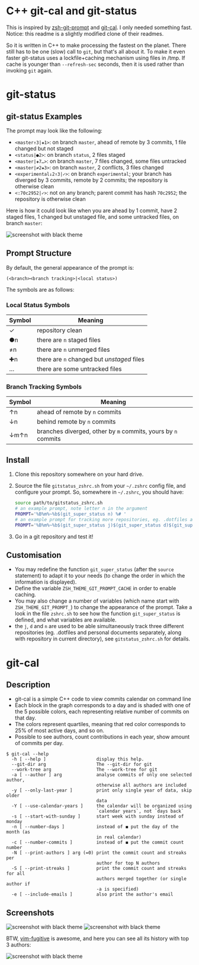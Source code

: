 # C++ git-cal and git-status

This is inspired by [zsh-git-prompt](https://github.com/olivierverdier/zsh-git-prompt) and [git-cal](https://github.com/k4rthik/git-cal). I only needed something fast. Notice: this readme is a slightly modified clone of their readmes.

So it is written in C++ to make processing the fastest on the planet. There still has to be one (slow) call to `git`, but that's all about it. To make it even faster git-status uses a lockfile+caching mechanism using files in /tmp. If cache is younger than `--refresh-sec` seconds, then it is used rather than invoking `git` again.

# git-status

## git-status Examples

The prompt may look like the following:

-   `<master↑3|✚1>`: on branch `master`, ahead of remote by 3 commits, 1 file changed but not staged
-   `<status|●2>`: on branch `status`, 2 files staged
-   `<master|✚7…>`: on branch `master`, 7 files changed, some files untracked
-   `<master|≠2✚3>`: on branch `master`, 2 conflicts, 3 files changed
-   `<experimental↓2↑3|✓>`: on branch `experimental`; your branch has diverged by 3 commits, remote by 2 commits; the repository is otherwise clean
-   `<:70c2952|✓>`: not on any branch; parent commit has hash `70c2952`; the repository is otherwise clean

Here is how it could look like when you are ahead by 1 commit, have 2 staged files, 1 changed but unstaged file, and some untracked files, on branch `master`:

![screenshot with black theme](https://gitlab.com/cosurgi/zsh-git-cal-status-cpp/raw/master/git-cal-scr.png)

## Prompt Structure

By default, the general appearance of the prompt is:

```
(<branch><branch tracking>|<local status>)
```

The symbols are as follows:

### Local Status Symbols

|Symbol|Meaning
|------|------|
|✓ |   repository clean
|●n |   there are `n` staged files
|≠n |   there are `n` unmerged files
|✚n |   there are `n` changed but *unstaged* files
|… |   there are some untracked files


### Branch Tracking Symbols

Symbol | Meaning
-------|-------
↑n |   ahead of remote by `n` commits
↓n |   behind remote by `n` commits
↓m↑n |   branches diverged, other by `m` commits, yours by `n` commits

## Install

1.  Clone this repository somewhere on your hard drive.
2.  Source the file `gitstatus_zshrc.sh` from your `~/.zshrc` config file, and
    configure your prompt. So, somewhere in `~/.zshrc`, you should have:

    ```sh
    source path/to/gitstatus_zshrc.sh
    # an example prompt, note letter n in the argument
    PROMPT='%B%m%~%b$(git_super_status n) %# '
    # an example prompt for tracking more repositories, eg. .dotfiles and documents separately
    PROMPT='%B%m%~%b$(git_super_status j)$(git_super_status d)$(git_super_status n) %# '
    ```
3.  Go in a git repository and test it!

## Customisation

- You may redefine the function `git_super_status` (after the `source` statement) to adapt it to your needs (to change the order in which the information is displayed).
- Define the variable `ZSH_THEME_GIT_PROMPT_CACHE` in order to enable caching.
- You may also change a number of variables (which name start with `ZSH_THEME_GIT_PROMPT_`) to change the appearance of the prompt.  Take a look in the file `zshrc.sh` to see how the function `git_super_status` is defined, and what variables are available.
- the `j`, `d` and `n` are used to be able simultaneously track three different repositories (eg. .dotfiles and personal documents separately, along with repository in current directory), see `gitstatus_zshrc.sh` for details.

# git-cal

## Description

* git-cal is a simple C++ code to view commits calendar on command line
* Each block in the graph corresponds to a day and is shaded with one
  of the 5 possible colors, each representing relative number of commits on that day.
* The colors represent quartiles, meaning that red color corresponds to 25% of most active days, and so on.
* Possible to see authors, count contributions in each year, show amount of commits per day.

```
$ git-cal --help
  -h [ --help ]                   display this help.
  --git-dir arg                   The --git-dir for git
  --work-tree arg                 The --work-tree for git
  -a [ --author ] arg             analyse commits of only one selected author,
                                  otherwise all authors are included
  -y [ --only-last-year ]         print only single year of data, skip older
                                  data
  -Y [ --use-calendar-years ]     the calendar will be organized using
                                  `calendar years`, not `days back`
  -s [ --start-with-sunday ]      start week with sunday instead of monday
  -n [ --number-days ]            instead of ◼ put the day of the month (as
                                  in real calendar)
  -c [ --number-commits ]         instead of ◼ put the commit count number
  -N [ --print-authors ] arg (=0) print the commit count and streaks per
                                  author for top N authors
  -S [ --print-streaks ]          print the commit count and streaks for all
                                  authors merged together (or single author if
                                  -a is specified)
  -e [ --include-emails ]         also print the author's email
```

## Screenshots

![screenshot with black theme](https://gitlab.com/cosurgi/zsh-git-cal-status-cpp/raw/master/git-status-scr1.png)
![screenshot with black theme](https://gitlab.com/cosurgi/zsh-git-cal-status-cpp/raw/master/git-status-scr2.png)

BTW, [vim-fugitive](https://github.com/tpope/vim-fugitive) is awesome, and here you can see all its history with top 3 authors:

![screenshot with black theme](https://gitlab.com/cosurgi/zsh-git-cal-status-cpp/raw/master/fugitive.png)

